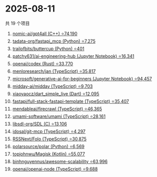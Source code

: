 # 2025-08-11

共 19 个项目

<!-- BEGIN GITHUB -->
<!-- 最后更新时间 2025-08-11 21:30:28 +0800 -->
1. [nomic-ai/gpt4all (C++) ⭐74,190](https://github.com/nomic-ai/gpt4all)
1. [tadata-org/fastapi_mcp (Python) ⭐7,275](https://github.com/tadata-org/fastapi_mcp)
1. [trailofbits/buttercup (Python) ⭐401](https://github.com/trailofbits/buttercup)
1. [patchy631/ai-engineering-hub (Jupyter Notebook) ⭐16,341](https://github.com/patchy631/ai-engineering-hub)
1. [openai/codex (Rust) ⭐33,770](https://github.com/openai/codex)
1. [menloresearch/jan (TypeScript) ⭐35,817](https://github.com/menloresearch/jan)
1. [microsoft/generative-ai-for-beginners (Jupyter Notebook) ⭐94,457](https://github.com/microsoft/generative-ai-for-beginners)
1. [midday-ai/midday (TypeScript) ⭐9,703](https://github.com/midday-ai/midday)
1. [xiaoyaocz/dart_simple_live (Dart) ⭐12,095](https://github.com/xiaoyaocz/dart_simple_live)
1. [fastapi/full-stack-fastapi-template (TypeScript) ⭐35,407](https://github.com/fastapi/full-stack-fastapi-template)
1. [mendableai/firecrawl (TypeScript) ⭐46,365](https://github.com/mendableai/firecrawl)
1. [umami-software/umami (TypeScript) ⭐28,161](https://github.com/umami-software/umami)
1. [libsdl-org/SDL (C) ⭐13,106](https://github.com/libsdl-org/SDL)
1. [idosal/git-mcp (TypeScript) ⭐4,297](https://github.com/idosal/git-mcp)
1. [RSSNext/Folo (TypeScript) ⭐30,875](https://github.com/RSSNext/Folo)
1. [polarsource/polar (Python) ⭐6,569](https://github.com/polarsource/polar)
1. [topjohnwu/Magisk (Kotlin) ⭐55,077](https://github.com/topjohnwu/Magisk)
1. [binhnguyennus/awesome-scalability ⭐63,996](https://github.com/binhnguyennus/awesome-scalability)
1. [openai/openai-node (TypeScript) ⭐9,688](https://github.com/openai/openai-node)
<!-- END GITHUB -->